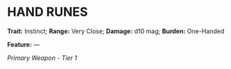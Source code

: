﻿# HAND RUNES

**Trait:** Instinct; **Range:** Very Close; **Damage:** d10 mag; **Burden:** One-Handed

**Feature:** —

*Primary Weapon - Tier 1*
